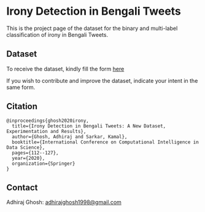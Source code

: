 # Irony Detection in Bengali Tweets
This is the project page of the dataset for the binary and multi-label classification of irony in Bengali Tweets.


## Dataset
To receive the dataset, kindly fill the form [here](https://forms.gle/S1KNoR5U4TcTgb2Q9)

If you wish to contribute and improve the dataset, indicate your intent in the same form.

## Citation
    @inproceedings{ghosh2020irony,
      title={Irony Detection in Bengali Tweets: A New Dataset, Experimentation and Results},
      author={Ghosh, Adhiraj and Sarkar, Kamal},
      booktitle={International Conference on Computational Intelligence in Data Science},
      pages={112--127},
      year={2020},
      organization={Springer}
    }

## Contact 
Adhiraj Ghosh: adhirajghosh1998@gmail.com
